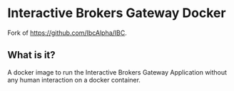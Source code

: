 # Interactive Brokers Gateway Docker

Fork of https://github.com/IbcAlpha/IBC.

## What is it?

A docker image to run the Interactive Brokers Gateway Application without any human interaction on a docker container.
